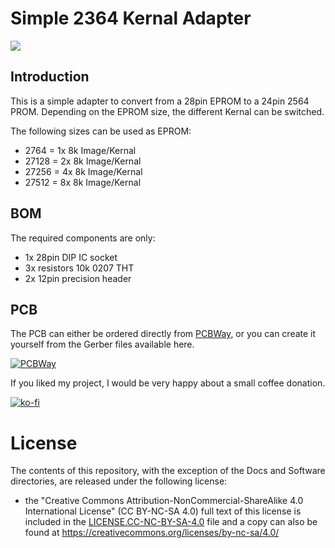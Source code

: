 # Simple 2364 Kernal Adapter

![](https://github.com/DL2DW/2564_Kernal_Adapter/blob/main/Images/2364_Kernal_Adapter.jpg)



## Introduction

This is a simple adapter to convert from a 28pin EPROM to a 24pin 2564 PROM. Depending on the EPROM size, the different Kernal can be switched. 

The following sizes can be used as EPROM:

- 2764 = 1x 8k Image/Kernal
- 27128 = 2x 8k Image/Kernal
- 27256 = 4x 8k Image/Kernal
- 27512 = 8x 8k Image/Kernal



## BOM

The required components are only:

- 1x 28pin DIP IC socket
- 3x resistors 10k 0207 THT
- 2x 12pin precision header



## PCB

The PCB can either be ordered directly from [PCBWay](https://www.pcbway.com/project/shareproject/Simple_2564_Kernal_Adapter.html), or you can create it yourself from the Gerber files available here.

[![PCBWay](https://www.pcbway.com/project/img/images/frompcbway.png)](https://www.pcbway.com/project/shareproject/Simple_2564_Kernal_Adapter.html)



If you liked my project, I would be very happy about a small coffee donation.

[![ko-fi](https://www.ko-fi.com/img/githubbutton_sm.svg)](https://ko-fi.com/R6R62T6RN)





# License

The contents of this repository, with the exception of the Docs and Software directories, are released under the following license:

- the "Creative Commons Attribution-NonCommercial-ShareAlike 4.0 International License" (CC BY-NC-SA 4.0) full text of this license is included in the [LICENSE.CC-NC-BY-SA-4.0](https://github.com/DL2DW/2564_Kernal_Adapter/blob/main/LICENSE.CC-NC-BY-SA) file and a copy can also be found at https://creativecommons.org/licenses/by-nc-sa/4.0/

